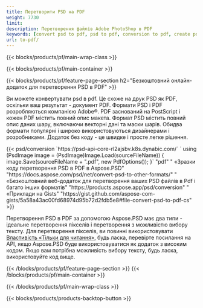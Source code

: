 ```yaml
---
title: Перетворити PSD на PDF
weight: 7730
limit: 
description: Перетворення файлів Adobe PhotoShop в PDF
keywords: [convert psd to pdf, psd to pdf, conversion to pdf, create pdf from psd, print psd as pdf]
url: to-pdf/
---
```


{{< blocks/products/pf/main-wrap-class >}}

{{< blocks/products/pf/main-container >}}

{{< blocks/products/pf/feature-page-section h2="Безкоштовний онлайн-додаток для перетворення PSD в PDF" >}}
<p>Ви можете конвертувати psd в pdf. Це схоже на друк PSD як PDF, оскільки ваш результат - документ PDF. Формати PSD і PDF розробляються компанією Adobe®. PDF заснований на PostScript і кожен PDF містить повний опис макета. Формат PSD містить повний опис даних шару, включаючи векторні дані та маски шарів. Обидва формати популярні і широко використовуються дизайнерами і розробниками. Додаток без коду - це швидке і просте легке рішення.</p>
{{< psd/conversion `https://psd-api-core-rl2ajsbv.k8s.dynabic.com/` 
`    using (PsdImage image = (PsdImage)Image.Load(sourceFileName))
    {
        image.Save(sourceFileName + ".pdf", new PdfOptions());
    }` 
	"pdf" "
«Зразки коду перетворення PSD в PDF в Aspose.PSD"  "https://docs.aspose.com/psd/net/convert-psd-to-other-formats/" "
«Безкоштовний веб-додаток для перетворення ваших PSD файлів в Pdf і багато інших форматів" "https://products.aspose.app/psd/conversion" "
«Приклади на Gists" "https://gist.github.com/aspose-com-gists/5a58a43ac00fd68974d95b72d2fdb5e8#file-convert-psd-to-pdf-cs" >}}
<p>Перетворення PSD в PDF за допомогою Aspose.PSD має два типи - ідеальне перетворення пікселів і перетворення з можливістю вибору тексту. Для перетворення пікселів, ви повинні використовувати <a href="https://reference.aspose.com/psd/net/aspose.psd.imageloadoptions/psdloadoptions/readonlymode/">Властивість «Тільки для читання»</a>, будь ласка, перевірте посилання на API, якщо Aspose.PSD буде використовуватися як додаток з високим кодом. Якщо вам потрібна можливість вибору тексту, будь ласка, використовуйте код вище.</p>
{{< /blocks/products/pf/feature-page-section >}}
{{< /blocks/products/pf/main-container >}}


{{< /blocks/products/pf/main-wrap-class >}}

{{< blocks/products/products-backtop-button >}}
